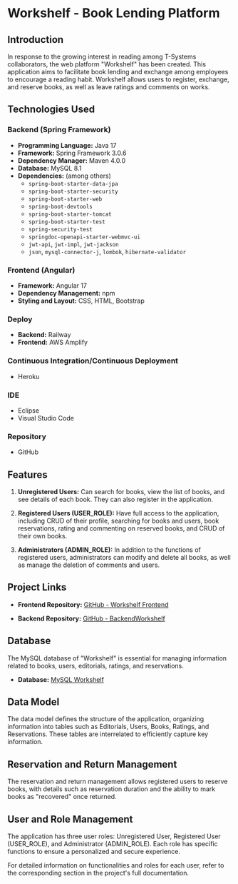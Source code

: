 # Workshelf - Book Lending Platform

## Introduction

In response to the growing interest in reading among T-Systems collaborators, the web platform "Workshelf" has been created. This application aims to facilitate book lending and exchange among employees to encourage a reading habit. Workshelf allows users to register, exchange, and reserve books, as well as leave ratings and comments on works.

## Technologies Used

### Backend (Spring Framework)

- **Programming Language:** Java 17
- **Framework:** Spring Framework 3.0.6
- **Dependency Manager:** Maven 4.0.0
- **Database:** MySQL 8.1
- **Dependencies:** (among others)
  - `spring-boot-starter-data-jpa`
  - `spring-boot-starter-security`
  - `spring-boot-starter-web`
  - `spring-boot-devtools`
  - `spring-boot-starter-tomcat`
  - `spring-boot-starter-test`
  - `spring-security-test`
  - `springdoc-openapi-starter-webmvc-ui`
  - `jwt-api`, `jwt-impl`, `jwt-jackson`
  - `json`, `mysql-connector-j`, `lombok`, `hibernate-validator`

### Frontend (Angular)

- **Framework:** Angular 17
- **Dependency Management:** npm
- **Styling and Layout:** CSS, HTML, Bootstrap

### Deploy

- **Backend:** Railway
- **Frontend:** AWS Amplify

### Continuous Integration/Continuous Deployment

- Heroku

### IDE

- Eclipse
- Visual Studio Code

### Repository

- GitHub

## Features

1. **Unregistered Users:** Can search for books, view the list of books, and see details of each book. They can also register in the application.

2. **Registered Users (USER_ROLE):** Have full access to the application, including CRUD of their profile, searching for books and users, book reservations, rating and commenting on reserved books, and CRUD of their own books.

3. **Administrators (ADMIN_ROLE):** In addition to the functions of registered users, administrators can modify and delete all books, as well as manage the deletion of comments and users.

## Project Links

- **Frontend Repository:**
  [GitHub - Workshelf Frontend](https://github.com/sergial273/WorkshelfFrontend/)

- **Backend Repository:**
  [GitHub - BackendWorkshelf](https://github.com/codePelli/BackendWorkshelf)

## Database

The MySQL database of "Workshelf" is essential for managing information related to books, users, editorials, ratings, and reservations.

- **Database:** [MySQL Workshelf](mysql://root:b2E1bE1B5a223B14H55AG5ba4BBFgFBd@mysql.railway.internal:3306/railway)

## Data Model

The data model defines the structure of the application, organizing information into tables such as Editorials, Users, Books, Ratings, and Reservations. These tables are interrelated to efficiently capture key information.

## Reservation and Return Management

The reservation and return management allows registered users to reserve books, with details such as reservation duration and the ability to mark books as "recovered" once returned.

## User and Role Management

The application has three user roles: Unregistered User, Registered User (USER_ROLE), and Administrator (ADMIN_ROLE). Each role has specific functions to ensure a personalized and secure experience.

For detailed information on functionalities and roles for each user, refer to the corresponding section in the project's full documentation.
